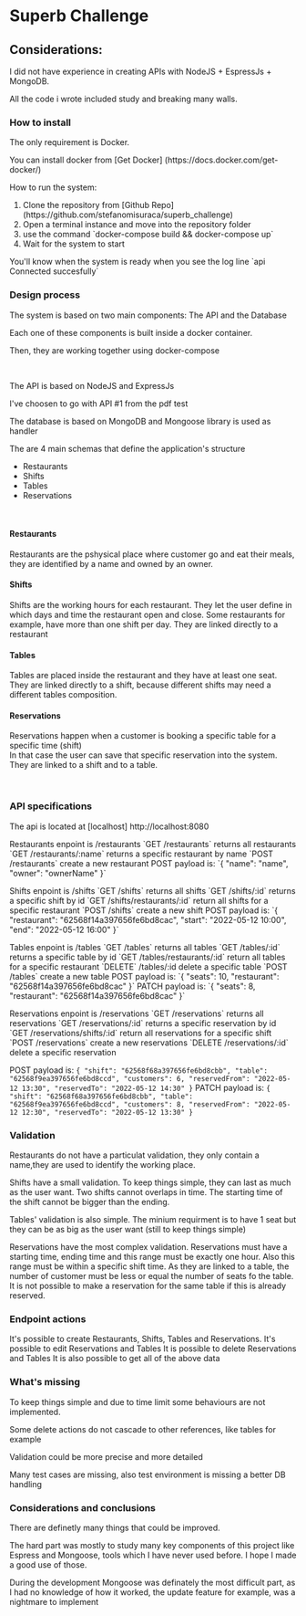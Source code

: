 <h1>Superb Challenge</h1>

<h2>Considerations:</h2>
<p>I did not have experience in creating APIs with NodeJS + EspressJs + MongoDB.</p>
<p>All the code i wrote included study and breaking many walls.</p>


<h3>How to install</h3>
<p>The only requirement is Docker.</p>
<p>You can install docker from [Get Docker] (https://docs.docker.com/get-docker/)</p>

How to run the system:
<ol>
    <li>Clone the repository from [Github Repo] (https://github.com/stefanomisuraca/superb_challenge)</li>
    <li>Open a terminal instance and move into the repository folder</li>
    <li>use the command `docker-compose build && docker-compose up`</li>
    <li>Wait for the system to start</li>
</ol>

<p>You'll know when the system is ready when you see the log line `api Connected succesfully`</p>


<h3>Design process</h3>

<p>The system is based on two main components: The API and the Database</p>
<p>Each one of these components is built inside a docker container.</p>
<p>Then, they are working together using docker-compose</p>
</br>
<p>The API is based on NodeJS and ExpressJs</p>

<p>I've choosen to go with API #1 from the pdf test</p>
<p>The database is based on MongoDB and Mongoose library is used as handler</p>
<p>The are 4 main schemas that define the application's structure</p>

<ul>
    <li>Restaurants</li>
    <li>Shifts</li>
    <li>Tables</li>
    <li>Reservations</li>
</ul>
</br>

<h4>Restaurants</h4>
<p>Restaurants are the pshysical place where customer go and eat their meals, they are identified by a name and owned by an owner.</p>

<h4>Shifts</h4>
<p>Shifts are the working hours for each restaurant. They let the user define in which days and time the restaurant open and close. Some restaurants for example, have more than one shift per day. They are linked directly to a restaurant</p>

<h4>Tables</h4>
<p>Tables are placed inside the restaurant and they have at least one seat.
</br>They are linked directly to a shift, because different shifts may need a different tables composition.
</p>
<h4>Reservations</h4>
<p>Reservations happen when a customer is booking a specific table for a specific time (shift)
</br> In that case the user can save that specific reservation into the system.
They are linked to a shift and to a table.
</p>
</br>

<h3>API specifications</h3>
<p>
The api is located at [localhost] http://localhost:8080</p>

</p>
Restaurants enpoint is /restaurants
`GET /restaurants` returns all restaurants
`GET /restaurants/:name` returns a specific restaurant by name
`POST /restaurants` create a new restaurant
POST payload is:
`{   
    "name": "name",
    "owner": "ownerName"
}`
</p>
<p>
Shifts enpoint is /shifts
`GET /shifts` returns all shifts
`GET /shifts/:id` returns a specific shift by id
`GET /shifts/restaurants/:id` return all shifts for a specific restaurant
`POST /shifts` create a new shift
POST payload is:
`{
    "restaurant": "62568f14a397656fe6bd8cac",
    "start": "2022-05-12 10:00",
    "end": "2022-05-12 16:00"
}`
</p>
<p>
Tables enpoint is /tables
`GET /tables` returns all tables
`GET /tables/:id` returns a specific table by id
`GET /tables/restaurants/:id` return all tables for a specific restaurant
`DELETE` /tables/:id delete a specific table
`POST /tables` create a new table
POST payload is:
`{
    "seats": 10,
    "restaurant": "62568f14a397656fe6bd8cac"
}`
PATCH payload is:
`{
    "seats": 8,
    "restaurant": "62568f14a397656fe6bd8cac"
}`
</p>
<p>
Reservations enpoint is /reservations
`GET /reservations` returns all reservations
`GET /reservations/:id` returns a specific reservation by id
`GET /reservations/shifts/:id` return all reservations for a specific shift
`POST /reservations` create a new reservations
`DELETE /reservations/:id` delete a specific reservation

POST payload is:
`{
    "shift": "62568f68a397656fe6bd8cbb",
    "table": "62568f9ea397656fe6bd8ccd",
    "customers": 6,
    "reservedFrom": "2022-05-12 13:30",
    "reservedTo": "2022-05-12 14:30"
}`
PATCH payload is:
`{
    "shift": "62568f68a397656fe6bd8cbb",
    "table": "62568f9ea397656fe6bd8ccd",
    "customers": 8,
    "reservedFrom": "2022-05-12 12:30",
    "reservedTo": "2022-05-12 13:30"
}`
</p>

<h3>Validation</h3>

<p>Restaurants do not have a particulat validation, they only contain a name,they are used to identify the working place.</p>
<p>Shifts have a small validation. To keep things simple, they can last as much as the user want. Two shifts cannot overlaps in time. The starting time of the shift cannot be bigger than the ending.</p>
<p>Tables' validation is also simple. The minium requirment is to have 1 seat but they can be as big as the user want (still to keep things simple)</p>
<p>Reservations have the most complex validation.
Reservations must have a starting time, ending time and this range must be exactly one hour.
Also this range must be within a specific shift time.
As they are linked to a table, the number of customer must be less or equal the number of seats fo the table.
It is not possible to make a reservation for the same table if this is already reserved.
</p>


<h3>Endpoint actions</h3>
<p>
It's possible to create Restaurants, Shifts, Tables and Reservations.
It's possible to edit Reservations and Tables
It is possible to delete Reservations and Tables
It is also possible to get all of the above data
</p>


<h3>What's missing</h3>
<p>To keep things simple and due to time limit some behaviours are not implemented.</p>
<p>Some delete actions do not cascade to other references, like tables for example</p>
<p>Validation could be more precise and more detailed</p>
<p>Many test cases are missing, also test environment is missing a better DB handling</p>

<h3>Considerations and conclusions</h3>
<p>There are definetly many things that could be improved.</p>
<p>The hard part was mostly to study many key components of this project like Espress and Mongoose, tools which I have never used before. I hope I made a good use of those.</p>
<p>During the development Mongoose was definately the most difficult part, as I had no knowledge of how it worked, the update feature for example, was a nightmare to implement</p>

